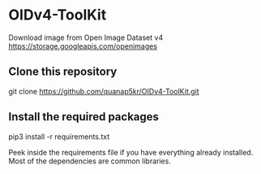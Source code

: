# OIDv4-ToolKit
Download image from Open Image Dataset v4 https://storage.googleapis.com/openimages


## Clone this repository

git clone https://github.com/quanap5kr/OIDv4-ToolKit.git

## Install the required packages
pip3 install -r requirements.txt

Peek inside the requirements file if you have everything already installed. Most of the dependencies are common libraries.
